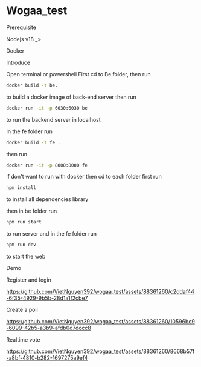 # Wogaa_test
Prerequisite 

Nodejs v18 _>

Docker

Introduce

Open terminal or powershell
First cd to Be folder, then run 

```bash 
docker build -t be.
```
to build a docker image of back-end server then run

```bash
docker run -it -p 6030:6030 be
```
to run the backend server in localhost

In the fe folder run 

```bash
docker build -t fe .
```
then run 
```bash
docker run -it -p 8000:8000 fe
```
if don't want to run with docker then cd to each folder
first run 
```bash
npm install
```
to install all dependencies library

then in be folder run 
```bash
npm run start
```
to run server
and in the fe folder run

```bash
npm run dev
```
to start the web

Demo

Register and login

https://github.com/VietNguyen392/wogaa_test/assets/88361260/c2ddaf44-6f35-4929-9b5b-28d1a1f2cbe7

Create a poll


https://github.com/VietNguyen392/wogaa_test/assets/88361260/10596bc9-6099-42b5-a3b9-afdb0d7dccc8

Realtime vote


https://github.com/VietNguyen392/wogaa_test/assets/88361260/8668b57f-a8bf-4810-b282-1697275a9ef4









